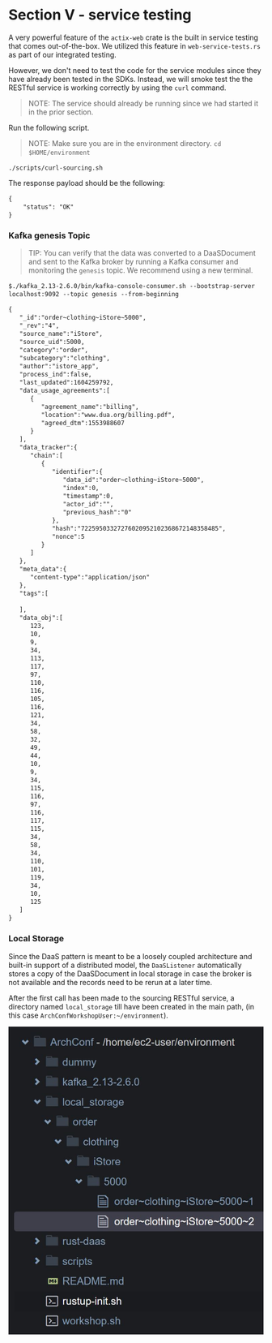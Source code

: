 # Section V - service testing

A very powerful feature of the `actix-web` crate is the built in service testing that comes out-of-the-box. We utilized this feature in `web-service-tests.rs` as part of our integrated testing. 

However, we don't need to test the code for the service modules since they have already been tested in the SDKs. Instead, we will smoke test the the RESTful service is working correctly by using the `curl` command.

> NOTE: The service should already be running since we had started it in the prior section.

Run the following script.

> NOTE: Make sure you are in the environment directory. `cd $HOME/environment`

```text
./scripts/curl-sourcing.sh
```

The response payload should be the following:

```text
{
    "status": "OK"
}
```

### Kafka genesis Topic

> TIP: You can verify that the data was converted to a DaaSDocument and sent to the Kafka broker by running a Kafka consumer and monitoring the `genesis` topic. We recommend using a new terminal.

```text
$./kafka_2.13-2.6.0/bin/kafka-console-consumer.sh --bootstrap-server localhost:9092 --topic genesis --from-beginning
```

```text
{
   "_id":"order~clothing~iStore~5000",
   "_rev":"4",
   "source_name":"iStore",
   "source_uid":5000,
   "category":"order",
   "subcategory":"clothing",
   "author":"istore_app",
   "process_ind":false,
   "last_updated":1604259792,
   "data_usage_agreements":[
      {
         "agreement_name":"billing",
         "location":"www.dua.org/billing.pdf",
         "agreed_dtm":1553988607
      }
   ],
   "data_tracker":{
      "chain":[
         {
            "identifier":{
               "data_id":"order~clothing~iStore~5000",
               "index":0,
               "timestamp":0,
               "actor_id":"",
               "previous_hash":"0"
            },
            "hash":"72259503327276020952102368672148358485",
            "nonce":5
         }
      ]
   },
   "meta_data":{
      "content-type":"application/json"
   },
   "tags":[
      
   ],
   "data_obj":[
      123,
      10,
      9,
      34,
      113,
      117,
      97,
      110,
      116,
      105,
      116,
      121,
      34,
      58,
      32,
      49,
      44,
      10,
      9,
      34,
      115,
      116,
      97,
      116,
      117,
      115,
      34,
      58,
      34,
      110,
      101,
      119,
      34,
      10,
      125
   ]
}
```

### Local Storage

Since the DaaS pattern is meant to be a loosely coupled architecture and built-in support of a distributed model, the `DaaSListener` automatically stores a copy of the DaaSDocument in  local storage in case the broker is not available and the records need to be rerun at a later time.

After the first call has been made to the sourcing RESTful service, a directory named `local_storage` till have been created in the main path, \(in this case `ArchConfWorkshopUser:~/environment`\). 

![](../.gitbook/assets/cloud9-06.jpg)

